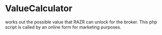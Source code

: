 # ValueCalculator
 
works out the possible value that RAZR can unlock for the broker.
This php script is called by an online form for marketing purposes.
